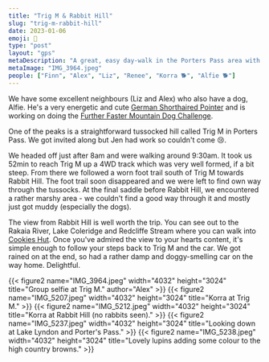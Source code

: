 ```yaml
---
title: "Trig M & Rabbit Hill"
slug: "trig-m-rabbit-hill"
date: 2023-01-06
emoji: 🥾
type: "post"
layout: "gps"
metaDescription: "A great, easy day-walk in the Porters Pass area with wonderful high country views."
metaImage: "IMG_3964.jpeg"
people: ["Finn", "Alex", "Liz", "Renee", "Korra 🐕", "Alfie 🐕"]
---
```


We have some excellent neighbours (Liz and Alex) who also have a dog, Alfie. He's a very energetic and cute [German Shorthaired Pointer](https://en.wikipedia.org/wiki/German_Shorthaired_Pointer) and is working on doing the [Further Faster Mountain Dog Challenge](https://www.furtherfaster.co.nz/pages/mountain-dog-challenge).

One of the peaks is a straightforward tussocked hill called Trig M in Porters Pass. We got invited along but Jen had work so couldn't come 😢.

We headed off just after 8am and were walking around 9:30am. It took us 52min to reach Trig M up a 4WD track which was very well formed, if a bit steep. From there we followed a worn foot trail south of Trig M towards Rabbit Hill. The foot trail soon disappeared and we were left to find own way through the tussocks. At the final saddle before Rabbit Hill, we encountered a rather marshy area - we couldn't find a good way through it and mostly just got muddy (especially the dogs).

The view from Rabbit Hill is well worth the trip. You can see out to the Rakaia River, Lake Coleridge and Redcliffe Stream where you can walk into [Cookies Hut](/posts/comyns-cookies-circuit/). Once you've admired the view to your hearts content, it's simple enough to follow your steps back to Trig M and the car. We got rained on at the end, so had a rather damp and doggy-smelling car on the way home. Delightful.

{{< figure2 name="IMG_3964.jpeg" width="4032" height="3024" title="Group selfie at Trig M." author="Alex" >}}
{{< figure2 name="IMG_5207.jpeg" width="4032" height="3024" title="Korra at Trig M." >}}
{{< figure2 name="IMG_5212.jpeg" width="4032" height="3024" title="Korra at Rabbit Hill (no rabbits seen)." >}}
{{< figure2 name="IMG_5237.jpeg" width="4032" height="3024" title="Looking down at Lake Lyndon and Porter's Pass." >}}
{{< figure2 name="IMG_5238.jpeg" width="4032" height="3024" title="Lovely lupins adding some colour to the high country browns." >}}
